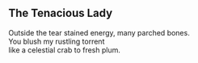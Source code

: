 The Tenacious Lady
------------------
Outside the tear stained energy, many parched bones.  
You blush my rustling torrent  
like a celestial crab to fresh plum.  
